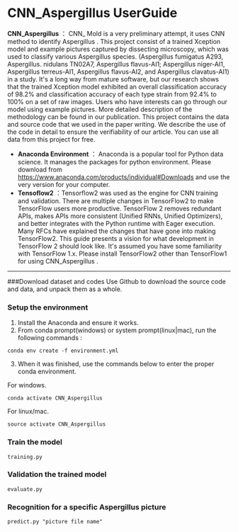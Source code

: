 # CNN_Aspergillus UserGuide

**CNN_Aspergillus** ：
 CNN_ Mold is a very preliminary attempt,  it uses CNN method to identify Aspergillus .
This project consist of a trained Xception model and example pictures captured by dissecting microscopy, which was used to classify various Aspergillus species. (Aspergillus fumigatus A293, Aspergillus. nidulans TN02A7, Aspergillus flavus-AI1; Aspergillus niger-AI1, Aspergillus terreus-AI1, Aspergillus flavus-AI2, and Aspergillus clavatus-AI1) in a study. 
It's a long way from mature software, but our research shows that the trained Xception model exhibited an overall classification accuracy of 98.2% and classification accuracy of each type strain from 92.4% to 100% on a set of raw images. Users who have interests can go through our model using example pictures. More detailed description of the methodology can be found in our publication.
This project contains the data and source code that we used in the paper writing. We describe the use of the code in detail to ensure the verifiability of our article.
You can use all data from this project for free.
- **Anaconda Environment** ：
 Anaconda is a popular tool for Python data science. It manages the packages for python environment.
 Please download from https://www.anaconda.com/products/individual#Downloads and use the very version for your computer. 
- **Tensoflow2** ：Tensorflow2 was used as the engine for CNN training and validation. 
There are multiple changes in TensorFlow2 to make TensorFlow users more productive. TensorFlow 2 removes redundant APIs, makes APIs more consistent (Unified RNNs, Unified Optimizers), and better integrates with the Python runtime with Eager execution.
Many RFCs have explained the changes that have gone into making TensorFlow2. This guide presents a vision for what development in TensorFlow 2 should look like. It's assumed you have some familiarity with TensorFlow 1.x.
Please install TensorFlow2 other than TensorFlow1 for using CNN_Aspergillus .

-------------------


###Download dataset and codes
Use Github to download the source code and data,  and unpack them as a whole.

### Setup the environment
1. Install the Anaconda and ensure it works.
2. From conda prompt(windows)  or system prompt(linux|mac), run the following commands :
```
conda env create -f environment.yml
```
3. When it was finished,  use the commands below to enter the proper conda environment.

For windows.
```
conda activate CNN_Aspergillus 
```
For linux/mac.
```
source activate CNN_Aspergillus 
```
### Train the model
```
training.py

```
### Validation the trained model
``` 
evaluate.py

```

### Recognition for a specific Aspergillus  picture
``` 
predict.py "picture file name"
```

###